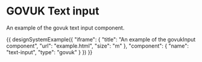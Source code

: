 ---
---
# GOVUK Text input

An example of the govuk text input component.

{{ designSystemExample({
"iframe": {
    "title": "An example of the govukInput component",
    "url": "example.html",
    "size": "m"
},
"component": {
    "name": "text-input",
    "type": "govuk"
}
}) }}
